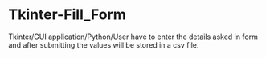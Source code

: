 # Tkinter-Fill_Form
Tkinter/GUI application/Python/User have to enter the details asked in form and after submitting the values will be stored in a csv file.
